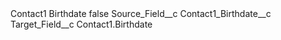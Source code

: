 <?xml version="1.0" encoding="UTF-8"?>
<CustomMetadata xmlns="http://soap.sforce.com/2006/04/metadata" xmlns:xsi="http://www.w3.org/2001/XMLSchema-instance" xmlns:xsd="http://www.w3.org/2001/XMLSchema">
    <label>Contact1 Birthdate</label>
    <protected>false</protected>
    <values>
        <field>Source_Field__c</field>
        <value xsi:type="xsd:string">Contact1_Birthdate__c</value>
    </values>
    <values>
        <field>Target_Field__c</field>
        <value xsi:type="xsd:string">Contact1.Birthdate</value>
    </values>
</CustomMetadata>
